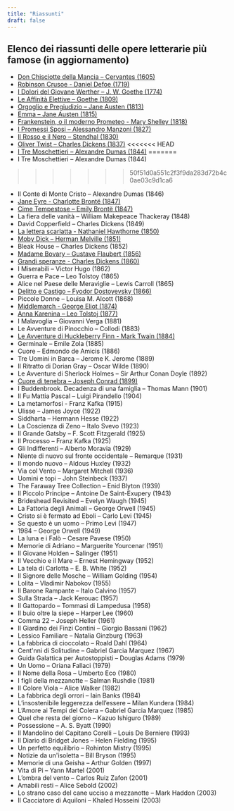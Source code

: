 ```yaml
---
title: "Riassunti"
draft: false
---
```

## Elenco dei riassunti delle opere letterarie più famose (in aggiornamento)


* [Don Chisciotte della Mancia – Cervantes (1605)](3_don_chisciotte)
* [Robinson Crusoe - Daniel Defoe (1719)](14_robinson_crusoe)
* [I Dolori del Giovane Werther – J. W. Goethe (1774)](12_giovane_werther)
* [Le Affinità Elettive – Goethe (1809)](17_affinita_elettive)
* [Orgoglio e Pregiudizio – Jane Austen (1813) ](1_orgoglio_e_pregiudizio)
* [Emma – Jane Austen (1815)](18_emma)
* [Frankenstein, o il moderno Prometeo - Mary Shelley (1818)](2_frankenstein)
* [I Promessi Sposi – Alessandro Manzoni (1827)](19_promessi_sposi)
* [Il Rosso e il Nero – Stendhal (1830)](20_rosso_nero)
* [Oliver Twist – Charles Dickens (1837)](21_oliver_twist)
<<<<<<< HEAD
* [I Tre Moschettieri – Alexandre Dumas (1844)](22_tre_moschettieri)
=======
* I Tre Moschettieri – Alexandre Dumas (1844)
>>>>>>> 50f51d0a551c2f3f9da283d72b4c0ae03c9d1ca6
* Il Conte di Monte Cristo – Alexandre Dumas (1846)
* [Jane Eyre - Charlotte Brontë (1847)](4_jane_eyre)
* [Cime Tempestose – Emily Brontë (1847)](5_cime_tempestose)
* La fiera delle vanità – William Makepeace Thackeray (1848)
* David Copperfield – Charles Dickens (1849)
* [La lettera scarlatta - Nathaniel Hawthorne (1850)](7_lettera_scarlatta)
* [Moby Dick – Herman Melville (1851)](6_moby_dick)
* Bleak House – Charles Dickens (1852)
* [Madame Bovary – Gustave Flaubert (1856)](13_madame_bovary)
* [Grandi speranze - Charles Dickens (1860)](8_grandi_speranze)
* I Miserabili – Victor Hugo (1862)
* Guerra e Pace – Leo Tolstoy (1865)
* Alice nel Paese delle Meraviglie – Lewis Carroll (1865)
* [Delitto e Castigo – Fyodor Dostoyevsky (1866)](9_delitto_castigo)
* Piccole Donne – Louisa M. Alcott (1868)
* [Middlemarch - George Eliot (1874)](16_middlemarch)
* [Anna Karenina – Leo Tolstoj (1877)](10_anna_karenina)
* I Malavoglia – Giovanni Verga (1881)
* Le Avventure di Pinocchio – Collodi (1883)
* [Le Avventure di Huckleberry Finn - Mark Twain (1884)](11_huckleberry_finn)
* Germinale – Emile Zola (1885)
* Cuore – Edmondo de Amicis (1886)
* Tre Uomini in Barca – Jerome K. Jerome (1889)
* Il Ritratto di Dorian Gray – Oscar Wilde (1890)
* Le Avventure di Sherlock Holmes – Sir Arthur Conan Doyle (1892)
* [Cuore di tenebra – Joseph Conrad (1899)](15_cuore_tenebra)
* I Buddenbrook. Decadenza di una famiglia  – Thomas Mann (1901)
* Il Fu Mattia Pascal – Luigi Pirandello (1904)
* La metamorfosi - Franz Kafka (1915)
* Ulisse – James Joyce (1922)
* Siddharta – Hermann Hesse (1922)
* La Coscienza di Zeno – Italo Svevo (1923)
* Il Grande Gatsby – F. Scott Fitzgerald (1925)
* Il Processo – Franz Kafka (1925)
* Gli Indifferenti – Alberto Moravia (1929)
* Niente di nuovo sul fronte occidentale – Remarque (1931)
* Il mondo nuovo – Aldous Huxley (1932)
* Via col Vento – Margaret Mitchell (1936)
* Uomini e topi – John Steinbeck (1937)
* The Faraway Tree Collection – Enid Blyton (1939)
* Il Piccolo Principe – Antoine De Saint-Exupery (1943)
* Brideshead Revisited – Evelyn Waugh (1945)
* La Fattoria degli Animali – George Orwell (1945)
* Cristo si è fermato ad Eboli – Carlo Levi (1945)
* Se questo è un uomo – Primo Levi (1947)
* 1984 – George Orwell (1949)
* La luna e i Falò – Cesare Pavese (1950)
* Memorie di Adriano – Marguerite Yourcenar (1951)
* Il Giovane Holden – Salinger (1951)
* Il Vecchio e il Mare – Ernest Hemingway (1952)
* La tela di Carlotta – E. B. White (1952)
* Il Signore delle Mosche – William Golding (1954)
* Lolita – Vladimir Nabokov (1955)
* Il Barone Rampante – Italo Calvino (1957)
* Sulla Strada – Jack Kerouac (1957)
* Il Gattopardo – Tommasi di Lampedusa (1958)
* Il buio oltre la siepe – Harper Lee (1960)
* Comma 22 – Joseph Heller (1961)
* Il Giardino dei Finzi Contini – Giorgio Bassani (1962)
* Lessico Familiare – Natalia Ginzburg (1963)
* La fabbrica di cioccolato – Roald Dahl (1964)
* Cent'nni di Solitudine – Gabriel Garcia Marquez (1967)
* Guida Galattica per Autostoppisti – Douglas Adams (1979) 
* Un Uomo – Oriana Fallaci (1979)
* Il Nome della Rosa – Umberto Eco (1980)
* I figli della mezzanotte – Salman Rushdie (1981)
* Il Colore Viola – Alice Walker (1982)
* La fabbrica degli orrori – Iain Banks (1984)
* L’insostenibile leggerezza dell’essere – Milan Kundera (1984)
* L’Amore ai Tempi del Colera – Gabriel Garcia Marquez (1985)
* Quel che resta del giorno – Kazuo Ishiguro (1989)
* Possessione – A. S. Byatt (1990)
* Il Mandolino del Capitano Corelli – Louis De Berniere (1993)
* Il Diario di Bridget Jones – Helen Fielding (1995)
* Un perfetto equilibrio – Rohinton Mistry (1995)
* Notizie da un'isoletta – Bill Bryson (1995)
* Memorie di una Geisha – Arthur Golden (1997)
* Vita di Pi – Yann Martel (2001)
* L’ombra del vento – Carlos Ruiz Zafon (2001)
* Amabili resti – Alice Sebold (2002)
* Lo strano caso del cane ucciso a mezzanotte – Mark Haddon (2003)
* Il Cacciatore di Aquiloni – Khaled Hosseini (2003)




